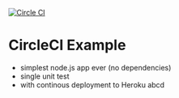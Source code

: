 [![Circle CI](https://circleci.com/gh/csabapalfi/circleci-example.svg?style=shield)](https://circleci.com/gh/csabapalfi/circleci-example)

# CircleCI Example

* simplest node.js app ever (no dependencies)
* single unit test
* with continous deployment to Heroku
abcd
